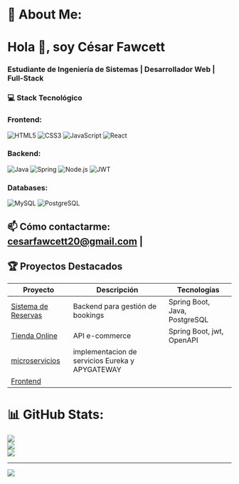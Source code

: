 # 💫 About Me:
# Hola 👋, soy César Fawcett  
### Estudiante de Ingeniería de Sistemas | Desarrollador Web | Full-Stack

### 💻 Stack Tecnológico
### Frontend:  
![HTML5](https://img.shields.io/badge/HTML5-E34F26?style=flat&logo=html5&logoColor=white) 
![CSS3](https://img.shields.io/badge/CSS3-1572B6?style=flat&logo=css3&logoColor=white)
![JavaScript](https://img.shields.io/badge/JavaScript-F7DF1E?style=flat&logo=javascript&logoColor=black)
![React](https://img.shields.io/badge/React-20232A?style=flat&logo=react&logoColor=61DAFB)

### Backend:  
![Java](https://img.shields.io/badge/Java-ED8B00?style=flat&logo=openjdk&logoColor=white)
![Spring](https://img.shields.io/badge/Spring-6DB33F?style=flat&logo=spring&logoColor=white)
![Node.js](https://img.shields.io/badge/Node.js-339933?style=flat&logo=nodedotjs&logoColor=white)
![JWT](https://img.shields.io/badge/JWT-000000?style=flat&logo=jsonwebtokens&logoColor=white)

### Databases:  
![MySQL](https://img.shields.io/badge/MySQL-4479A1?style=flat&logo=mysql&logoColor=white)
![PostgreSQL](https://img.shields.io/badge/PostgreSQL-4169E1?style=flat&logo=postgresql&logoColor=white)

## 📫 Cómo contactarme: cesarfawcett20@gmail.com |

## 🏆 Proyectos Destacados

| Proyecto | Descripción | Tecnologías |
|---|---|---|
| [Sistema de Reservas](https://github.com/CesarFawcett/TrabajoFinalWeb) | Backend para gestión de bookings | Spring Boot, Java, PostgreSQL |
| [Tienda Online](https://github.com/CesarFawcett/tiendaApp) | API e-commerce | Spring Boot, jwt, OpenAPI |
| [microservicios](https://github.com/CesarFawcett/microservicios) | implementacion de servicios Eureka y APYGATEWAY
| [Frontend](https://github.com/CesarFawcett/frontend) | 


# 📊 GitHub Stats:
![](https://github-readme-stats.vercel.app/api?username=CesarFawcett&theme=highcontrast&hide_border=false&include_all_commits=false&count_private=false)<br/>
![](https://github-readme-streak-stats.herokuapp.com/?user=CesarFawcett&theme=highcontrast&hide_border=false)<br/>
![](https://github-readme-stats.vercel.app/api/top-langs/?username=CesarFawcett&theme=highcontrast&hide_border=false&include_all_commits=false&count_private=false&layout=compact)

---
[![](https://visitcount.itsvg.in/api?id=CesarFawcett&icon=0&color=0)](https://visitcount.itsvg.in)

<!-- Proudly created with GPRM ( https://gprm.itsvg.in ) -->
